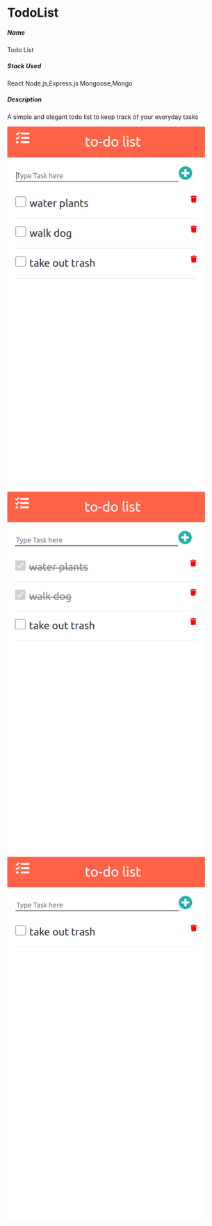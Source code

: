 # TodoList
<h5>Name</h5>
Todo List

<h5>Stack Used</h5>
React
Node.js,Express.js
Mongoose,Mongo 

<h5>Description</h5>
A simple and elegant todo list to keep track of your everyday tasks

<kbd><img  width="455" height="837" src="https://github.com/manukarnikas/TodoList/blob/master/images/image2.png?raw=true" /></kbd>
<br/>
<kbd><img  width="455" height="837" src="https://github.com/manukarnikas/TodoList/blob/master/images/image3.png?raw=true" /></kbd>
<br/>
<kbd><img  width="455" height="837" src="https://github.com/manukarnikas/TodoList/blob/master/images/image4.png?raw=true" /></kbd>



